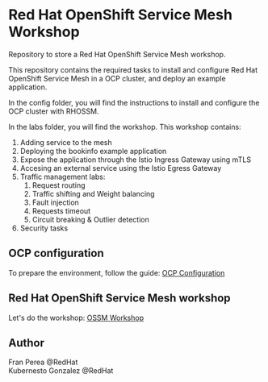 # Red Hat OpenShift Service Mesh Workshop

Repository to store a Red Hat OpenShift Service Mesh workshop.

This repository contains the required tasks to install and configure Red Hat OpenShift Service Mesh in a OCP cluster, and deploy an example application.

In the config folder, you will find the instructions to install and configure the OCP cluster with RHOSSM.

In the labs folder, you will find the workshop. This workshop contains:
1. Adding service to the mesh
2. Deploying the bookinfo example application
3. Expose the application through the Istio Ingress Gateway using mTLS
4. Accesing an external service using the Istio Egress Gateway
5. Traffic management labs:
   1. Request routing
   2. Traffic shifting and Weight balancing
   3. Fault injection
   4. Requests timeout
   5. Circuit breaking & Outlier detection
6. Security tasks

## OCP configuration
To prepare the environment, follow the guide: [OCP Configuration](./config/README.md)

## Red Hat OpenShift Service Mesh workshop
Let's do the workshop: [OSSM Workshop](./labs/README.md)

## Author

Fran Perea @RedHat<br/>
Kubernesto Gonzalez @RedHat